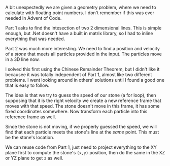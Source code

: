 A bit unexpectedly we are given a geometry problem, where we need to calculate
with floating point numbers. I don't remember if this was ever needed 
in Advent of Code. 

Part 1 asks to find the intesection of two 2 dimensional lines. This is
simple enough, but .Net doesn't have a built in matrix library, so I had to 
inline everything that was needed.

Part 2 was much more interesting. We need to find a position and velocity
of a _stone_ that meets all particles provided in the input. The particles
move in a 3D line now.

I solved this first using the Chinese Remainder Theorem, but I didn't like it
becausee it was totally independent of Part 1, almost like two different problems.
I went looking around in others' solutions until I found a good one that is easy 
to follow.

The idea is that we try to guess the speed of our stone (a for loop), then supposing
that it is the right velocity we create a new reference frame that moves with 
that speed. The stone doesn't move in this frame, it has some fixed coordinates 
somewhere. Now transform each particle into this reference frame as well.

Since the stone is not moving, if we properly guessed the speed, we will find 
that each particle meets the stone's line at the _same_ point. This must be the 
stone's location.

We can reuse code from Part 1, just need to project everything to the XY
plane first to compute the stone's `(x,y)` position, then do the same in the XZ
or YZ plane to get `z` as well.